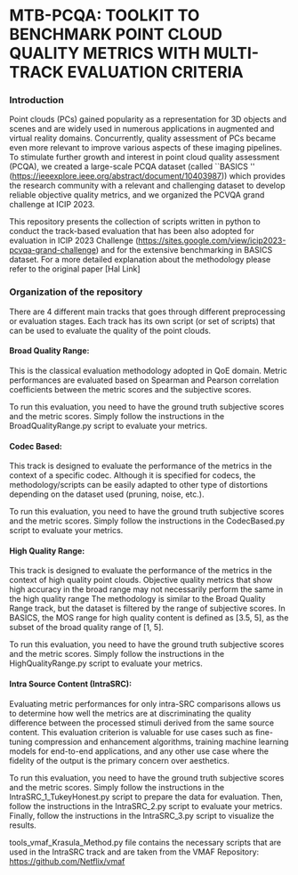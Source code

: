 
# MTB-PCQA: TOOLKIT TO BENCHMARK POINT CLOUD QUALITY METRICS WITH MULTI-TRACK EVALUATION CRITERIA


### Introduction 

Point clouds (PCs) gained popularity as a representation
for 3D objects and scenes and are widely used in numerous
applications in augmented and virtual reality domains.
Concurrently, quality assessment of PCs became even more
relevant to improve various aspects of these imaging
pipelines. To stimulate further growth and interest
in point cloud quality assessment (PCQA),
we created a large-scale PCQA dataset (called ``BASICS '' (https://ieeexplore.ieee.org/abstract/document/10403987)) 
which provides the research community with a relevant and
challenging dataset to develop reliable objective quality
metrics, and we organized the PCVQA grand challenge at
ICIP 2023.

This repository presents the collection of scripts written in python to conduct the track-based
evaluation that has been also adopted for evaluation in ICIP 2023 Challenge (https://sites.google.com/view/icip2023-pcvqa-grand-challenge) and for the extensive benchmarking in BASICS dataset. For a more detailed explanation about 
the methodology please refer to the original paper [Hal Link]

### Organization of the repository

There are 4 different main tracks that goes through different preprocessing or evaluation stages.
Each track has its own script (or set of scripts) that can be used to evaluate the quality of the point clouds.

#### Broad Quality Range:
This is the classical evaluation methodology adopted in QoE domain. 
Metric performances are evaluated based on Spearman and Pearson correlation coefficients between the metric scores and the subjective scores.

To run this evaluation, you need to have the ground truth subjective scores and the metric scores.
Simply follow the instructions in the BroadQualityRange.py script to evaluate your metrics.


#### Codec Based:
This track is designed to evaluate the performance of the metrics in the context of a specific codec.
Although it is specified for codecs, the methodology/scripts can be easily adapted to other type of distortions depending on the dataset used (pruning, noise, etc.).

To run this evaluation, you need to have the ground truth subjective scores and the metric scores.
Simply follow the instructions in the CodecBased.py script to evaluate your metrics.


#### High Quality Range:
This track is designed to evaluate the performance of the metrics in the context of high quality point clouds.
Objective quality metrics that show high accuracy in the broad range may not necessarily perform the same in the high quality range
The methodology is similar to the Broad Quality Range track, but the dataset is filtered by the range of subjective scores.
In BASICS, the MOS range for high quality content is defined as [3.5, 5], as the subset of the broad quality range of [1, 5].

To run this evaluation, you need to have the ground truth subjective scores and the metric scores.
Simply follow the instructions in the HighQualityRange.py script to evaluate your metrics.


#### Intra Source Content (IntraSRC):
Evaluating metric performances for only intra-SRC comparisons allows us to determine how well the metrics are at discriminating the quality difference between the processed stimuli derived from the same source content.
This evaluation criterion is valuable for use cases such as fine-tuning compression and enhancement algorithms, training machine learning models for end-to-end applications, and any other use case where the fidelity of the output is the primary concern over aesthetics.

To run this evaluation, you need to have the ground truth subjective scores and the metric scores.
Simply follow the instructions in the IntraSRC_1_TukeyHonest.py script to prepare the data for evaluation.
Then, follow the instructions in the IntraSRC_2.py script to evaluate your metrics.
Finally, follow the instructions in the IntraSRC_3.py script to visualize the results.

tools_vmaf_Krasula_Method.py file contains the necessary scripts that are used in the IntraSRC track and are taken from the VMAF Repository: https://github.com/Netflix/vmaf
